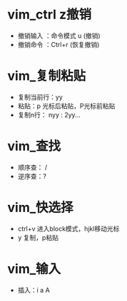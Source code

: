 # vim_ctrl z撤销

* 撤销输入 ：命令模式 u (撤销) 
* 撤销命令 ：Ctrl+r    (恢复撤销)

# vim_复制粘贴

* 复制当前行：yy 
* 粘贴：p 光标后粘贴，P光标前粘贴
* 复制n行： nyy : 2yy...

# vim_查找

* 顺序查： /
* 逆序查：?

# vim_快选择
* ctrl+v 进入block模式，hjkl移动光标
* y 复制，p粘贴

# vim_输入

* 插入：i a A
